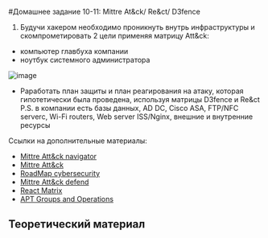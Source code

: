 #Домашнее задание 10-11: Mittre At&ck/ Re&ct/ D3fence
1. Будучи хакером необходимо проникнуть внутрь инфраструктуры и скомпрометировать 2 цели применяя матрицу Att&ck:  
- компьютер главбуха компании  
- ноутбук системного администратора  

![image]()  

- Раработать план защиты и план реагирования на атаку, которая гипотетически была проведена, используя матрицы D3fence и Re&ct
P.S. в компании есть базы данных, AD DC, Cisco ASA, FTP/NFC serverc, Wi-Fi routers, Web server ISS/Nginx, внешние и внутренние ресурсы

Ссылки на дополнительные материалы:  
- [Mittre Att&ck navigator](https://mitre-attack.github.io/attack-navigator/)
- [Mittre Att&ck](https://attack.mitre.org/)
- [RoadMap cybersecurity](https://roadmap.sh/cyber-security)
- [Mittre Att&ck defend](https://d3fend.mitre.org/)
- [React Matrix](https://atc-project.github.io/react-navigator/)
- [APT Groups and Operations](https://docs.google.com/spreadsheets/d/1H9_xaxQHpWaa4O_Son4Gx0YOIzlcBWMsdvePFX68EKU/edit?pli=1&gid=1636225066)

## Теоретический материал  
